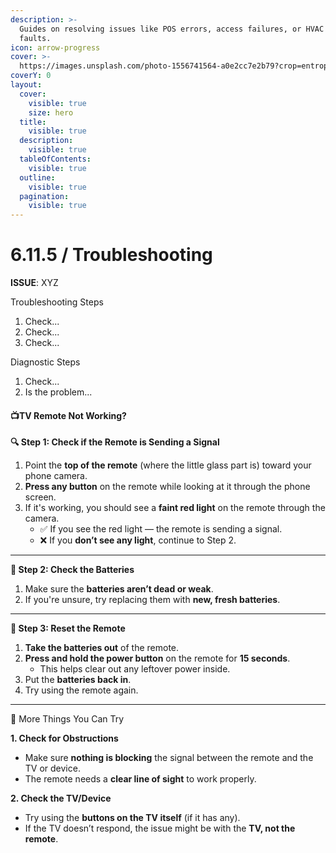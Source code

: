 ```yaml
---
description: >-
  Guides on resolving issues like POS errors, access failures, or HVAC system
  faults.
icon: arrow-progress
cover: >-
  https://images.unsplash.com/photo-1556741564-a0e2cc7e2b79?crop=entropy&cs=srgb&fm=jpg&ixid=M3wxOTcwMjR8MHwxfHNlYXJjaHwxfHxzcXVhcmUlMjByZWFkZXJ8ZW58MHx8fHwxNzQ2OTI3MTMyfDA&ixlib=rb-4.1.0&q=85
coverY: 0
layout:
  cover:
    visible: true
    size: hero
  title:
    visible: true
  description:
    visible: true
  tableOfContents:
    visible: true
  outline:
    visible: true
  pagination:
    visible: true
---
```


# 6.11.5 / Troubleshooting

**ISSUE**: XYZ

Troubleshooting Steps&#x20;

1. Check...
2. Check...
3. Check...

Diagnostic Steps

1. Check...
2. Is the problem...



#### 📺TV Remote Not Working?

**🔍 Step 1: Check if the Remote is Sending a Signal**

1. Point the **top of the remote** (where the little glass part is) toward your phone camera.
2. **Press any button** on the remote while looking at it through the phone screen.
3. If it's working, you should see a **faint red light** on the remote through the camera.
   * ✅ If you see the red light — the remote is sending a signal.
   * ❌ If you **don’t see any light**, continue to Step 2.

***

**🔋 Step 2: Check the Batteries**

1. Make sure the **batteries aren’t dead or weak**.
2. If you're unsure, try replacing them with **new, fresh batteries**.

***

**🔄 Step 3: Reset the Remote**

1. **Take the batteries out** of the remote.
2. **Press and hold the power button** on the remote for **15 seconds**.
   * This helps clear out any leftover power inside.
3. Put the **batteries back in**.
4. Try using the remote again.

***

🧪 More Things You Can Try

**1. Check for Obstructions**

* Make sure **nothing is blocking** the signal between the remote and the TV or device.
* The remote needs a **clear line of sight** to work properly.

**2. Check the TV/Device**

* Try using the **buttons on the TV itself** (if it has any).
* If the TV doesn’t respond, the issue might be with the **TV, not the remote**.

&#x20;
